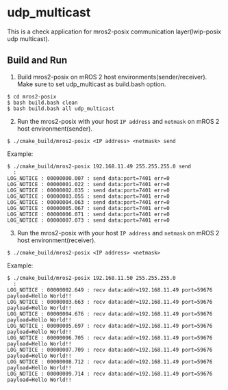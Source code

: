 
# udp_multicast

This is a check application for mros2-posix communication layer(lwip-posix udp multicast).

## Build and Run

1. Build mros2-posix on mROS 2 host environments(sender/receiver). Make sure to set udp_multicast as build.bash option.

```
$ cd mros2-posix
$ bash build.bash clean
$ bash build.bash all udp_multicast
```

2. Run the mros2-posix with your host `IP address` and `netmask` on mROS 2 host environment(sender).

```
$ ./cmake_build/mros2-posix <IP address> <netmask> send
```

Example:

```
$ ./cmake_build/mros2-posix 192.168.11.49 255.255.255.0 send
  :
LOG_NOTICE : 00000000.007 : send data:port=7401 err=0
LOG_NOTICE : 00000001.022 : send data:port=7401 err=0
LOG_NOTICE : 00000002.035 : send data:port=7401 err=0
LOG_NOTICE : 00000003.055 : send data:port=7401 err=0
LOG_NOTICE : 00000004.063 : send data:port=7401 err=0
LOG_NOTICE : 00000005.067 : send data:port=7401 err=0
LOG_NOTICE : 00000006.071 : send data:port=7401 err=0
LOG_NOTICE : 00000007.073 : send data:port=7401 err=0
```

3. Run the mros2-posix with your host `IP address` and `netmask` on mROS 2 host environment(receiver).

```
$ ./cmake_build/mros2-posix <IP address> <netmask>
```

Example:

```
$ ./cmake_build/mros2-posix 192.168.11.50 255.255.255.0
  :
LOG_NOTICE : 00000002.649 : recv data:addr=192.168.11.49 port=59676 payload=Hello World!!
LOG_NOTICE : 00000003.663 : recv data:addr=192.168.11.49 port=59676 payload=Hello World!!
LOG_NOTICE : 00000004.676 : recv data:addr=192.168.11.49 port=59676 payload=Hello World!!
LOG_NOTICE : 00000005.697 : recv data:addr=192.168.11.49 port=59676 payload=Hello World!!
LOG_NOTICE : 00000006.705 : recv data:addr=192.168.11.49 port=59676 payload=Hello World!!
LOG_NOTICE : 00000007.709 : recv data:addr=192.168.11.49 port=59676 payload=Hello World!!
LOG_NOTICE : 00000008.712 : recv data:addr=192.168.11.49 port=59676 payload=Hello World!!
LOG_NOTICE : 00000009.714 : recv data:addr=192.168.11.49 port=59676 payload=Hello World!!
```
